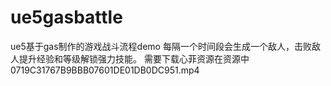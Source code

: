 # ue5gasbattle
ue5基于gas制作的游戏战斗流程demo
每隔一个时间段会生成一个敌人，击败敌人提升经验和等级解锁强力技能。
需要下载心菲资源在资源中
0719C31767B9BBB07601DE01DB0DC951.mp4
